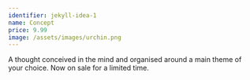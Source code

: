 ```yaml
---
identifier: jekyll-idea-1
name: Concept
price: 9.99
image: /assets/images/urchin.png
---
```

A thought conceived in the mind and organised around a main theme of your choice. Now on sale for a limited time.